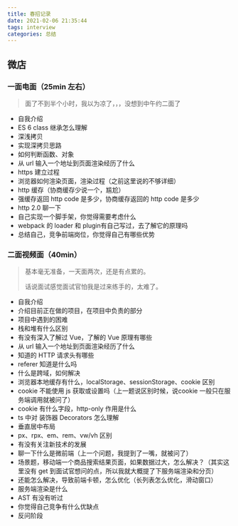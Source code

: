 ```yaml
---
title: 春招记录
date: 2021-02-06 21:35:44
tags: interview
categories: 总结
---
```




## 微店

### 一面电面（25min 左右）

> 面了不到半个小时，我以为凉了，，，没想到中午约二面了

- 自我介绍
- ES 6 class 继承怎么理解
- 深浅拷贝
- 实现深拷贝思路
- 如何判断函数、对象
- 从 url 输入一个地址到页面渲染经历了什么
- https 建立过程
- 浏览器如何渲染页面，渲染过程（之前这里说的不够详细）
- http 缓存（协商缓存少说一个，尴尬）
- 强缓存返回 http code 是多少，协商缓存返回的 http code 是多少
- http 2.0 聊一下
- 自己实现一个脚手架，你觉得需要考虑什么
- webpack 的 loader 和 plugin有自己写过，去了解它的原理吗
- 总结自己，竞争前端岗位，你觉得自己有哪些优势



### 二面视频面（40min）

> 基本毫无准备，一天面两次，还是有点累的。
>
> 话说面试感觉面试官怕我是过来练手的，太难了。

- 自我介绍
- 介绍目前正在做的项目，在项目中负责的部分
- 项目中遇到的困难
- 栈和堆有什么区别
- 有没有深入了解过 Vue，了解的 Vue 原理有哪些
- 从 url 输入一个地址到页面渲染经历了什么
- 知道的 HTTP 请求头有哪些
- referer 知道是什么吗
- 什么是跨域，如何解决
- 浏览器本地缓存有什么，localStorage、sessionStorage、cookie 区别
- cookie 不能使用 js 获取或设置吗（上一题说区别时候，说cookie 一般只在服务端调用就被问了）
- cookie 有什么字段，http-only 作用是什么
- ts 中对 装饰器 Decorators 怎么理解
- 垂直居中布局
- px、rpx、em、rem、vw/vh 区别
- 有没有关注新技术的发展
- 聊一下什么是微前端（上一个问题，我提到了一嘴，就被问了）
- 场景题，移动端一个商品搜索结果页面，如果数据过大，怎么解决？（其实这里没有 get 到面试官想问的点，所以我就大概提了下服务端渲染和分页）
- 还能怎么解决，导致前端卡顿，怎么优化（长列表怎么优化，滑动窗口）
- 服务端渲染是什么
- AST 有没有听过
- 你觉得自己竞争有什么优缺点
- 反问阶段

